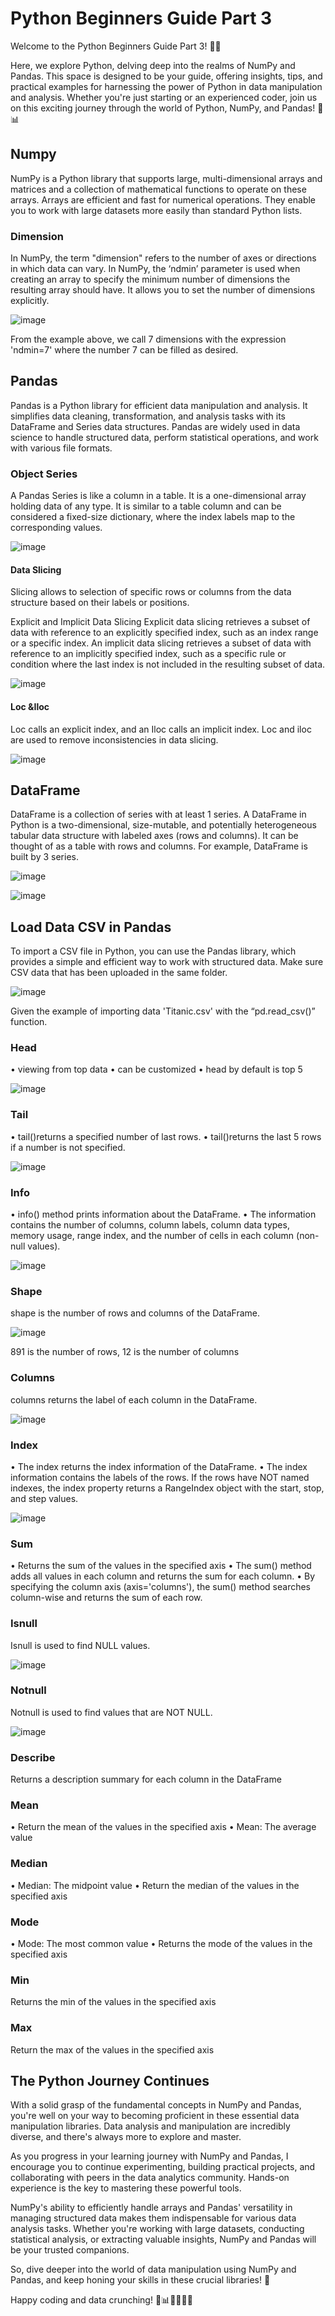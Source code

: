 # Python Beginners Guide Part 3
Welcome to the Python Beginners Guide Part 3! 🐍✨ 

Here, we explore Python, delving deep into the realms of NumPy and Pandas. This space is designed to be your guide, offering insights, tips, and practical examples for harnessing the power of Python in data manipulation and analysis. Whether you're just starting or an experienced coder, join us on this exciting journey through the world of Python, NumPy, and Pandas! 🚀📊

## Numpy
NumPy is a Python library that supports large, multi-dimensional arrays and matrices and a collection of mathematical functions to operate on these arrays. Arrays are efficient and fast for numerical operations. They enable you to work with large datasets more easily than standard Python lists.

### Dimension
In NumPy, the term "dimension" refers to the number of axes or directions in which data can vary. In NumPy, the ‘ndmin’ parameter is used when creating an array to specify the minimum number of dimensions the resulting array should have. It allows you to set the number of dimensions explicitly. 

![image](https://github.com/MaulitaNurSejati/NumPy_Pandas/assets/135823289/c7410d6a-e177-4965-97c2-ea157a946ea4)

From the example above, we call 7 dimensions with the expression 'ndmin=7' where the number 7 can be filled as desired.

## Pandas
Pandas is a Python library for efficient data manipulation and analysis. It simplifies data cleaning, transformation, and analysis tasks with its DataFrame and Series data structures. Pandas are widely used in data science to handle structured data, perform statistical operations, and work with various file formats.

### Object Series
A Pandas Series is like a column in a table. It is a one-dimensional array holding data of any type. It is similar to a table column and can be considered a fixed-size dictionary, where the index labels map to the corresponding values.

![image](https://github.com/MaulitaNurSejati/NumPy_Pandas/assets/135823289/07430ab4-b7f0-470b-81f7-cd5845839d05)

#### Data Slicing
Slicing allows to selection of specific rows or columns from the data structure based on their labels or positions.

Explicit and Implicit Data Slicing
Explicit data slicing retrieves a subset of data with reference to an explicitly specified index, such as an index range or a specific index. An implicit data slicing retrieves a subset of data with reference to an implicitly specified index, such as a specific rule or condition where the last index is not included in the resulting subset of data.

![image](https://github.com/MaulitaNurSejati/NumPy_Pandas/assets/135823289/08f00791-25fb-4e4e-8539-fd32026c6e9c)

#### Loc &Iloc
Loc calls an explicit index, and an Iloc calls an implicit index. Loc and iloc are used to remove inconsistencies in data slicing.

![image](https://github.com/MaulitaNurSejati/NumPy_Pandas/assets/135823289/1cc305e2-a131-40ed-b70f-8178661473e3)
 
## DataFrame
DataFrame is a collection of series with at least 1 series. A DataFrame in Python is a two-dimensional, size-mutable, and potentially heterogeneous tabular data structure with labeled axes (rows and columns). It can be thought of as a table with rows and columns. For example, DataFrame is built by 3 series.

![image](https://github.com/MaulitaNurSejati/NumPy_Pandas/assets/135823289/92debff9-c08b-4cd3-816e-6f1631d22559)

![image](https://github.com/MaulitaNurSejati/NumPy_Pandas/assets/135823289/d1ac9153-9e2e-4df6-8a35-01214b4aa63d)

## Load Data CSV in Pandas
To import a CSV file in Python, you can use the Pandas library, which provides a simple and efficient way to work with structured data. Make sure CSV data that has been uploaded in the same folder.

![image](https://github.com/MaulitaNurSejati/NumPy_Pandas/assets/135823289/e56d5617-c8d8-4dce-8ab4-88e960aa6d49)

Given the example of importing data 'Titanic.csv' with the “pd.read_csv()” function.

### Head
•	viewing from top data
•	can be customized
•	head by default is top 5

![image](https://github.com/MaulitaNurSejati/NumPy_Pandas/assets/135823289/74b7928a-a39c-48ad-9be3-249301c6ff6b)

### Tail
•	tail()returns a specified number of last rows.
•	tail()returns the last 5 rows if a number is not specified.

![image](https://github.com/MaulitaNurSejati/NumPy_Pandas/assets/135823289/ed13695e-e9f0-45f6-8632-e1a697bc24ab)
 
### Info
•	info() method prints information about the DataFrame.
•	The information contains the number of columns, column labels, column data types, memory usage, range index, and the number of cells in each column (non-null values).

![image](https://github.com/MaulitaNurSejati/NumPy_Pandas/assets/135823289/b8284560-3819-48df-bb00-23638f4b1459)

### Shape
shape is the number of rows and columns of the DataFrame.

![image](https://github.com/MaulitaNurSejati/NumPy_Pandas/assets/135823289/4483f470-6e89-4d1e-886f-10fcbc028ceb)

891 is the number of rows, 12 is the number of columns

### Columns
columns returns the label of each column in the DataFrame.

![image](https://github.com/MaulitaNurSejati/NumPy_Pandas/assets/135823289/59448bfc-7aba-4e2a-bac7-402340bf39ba)

### Index
•	The index returns the index information of the DataFrame.
•	The index information contains the labels of the rows. If the rows have NOT named indexes, the index property returns a RangeIndex object with the start, stop, and step values.

![image](https://github.com/MaulitaNurSejati/NumPy_Pandas/assets/135823289/5ede1833-092a-4e90-b547-f375c213de2e)

### Sum
•	Returns the sum of the values in the specified axis
•	The sum() method adds all values in each column and returns the sum for each column.
•	By specifying the column axis (axis='columns'), the sum() method searches column-wise and returns the sum of each row.

### Isnull
Isnull is used to find NULL values.

![image](https://github.com/MaulitaNurSejati/NumPy_Pandas/assets/135823289/3a80720e-5cab-4ac0-a8a0-0b6b6a1c30f0)

### Notnull
Notnull is used to find values that are NOT NULL.

![image](https://github.com/MaulitaNurSejati/NumPy_Pandas/assets/135823289/4222a0a8-f7ad-4e1e-952c-278475dfa8e1)

### Describe
Returns a description summary for each column in the DataFrame

### Mean
•	Return the mean of the values in the specified axis
•	Mean: The average value

### Median
•	Median: The midpoint value
•	Return the median of the values in the specified axis

### Mode
•	Mode: The most common value
•	Returns the mode of the values in the specified axis

### Min
Returns the min of the values in the specified axis

### Max
Return the max of the values in the specified axis

## The Python Journey Continues

With a solid grasp of the fundamental concepts in NumPy and Pandas, you're well on your way to becoming proficient in these essential data manipulation libraries. Data analysis and manipulation are incredibly diverse, and there's always more to explore and master.

As you progress in your learning journey with NumPy and Pandas, I encourage you to continue experimenting, building practical projects, and collaborating with peers in the data analytics community. Hands-on experience is the key to mastering these powerful tools.

NumPy's ability to efficiently handle arrays and Pandas' versatility in managing structured data makes them indispensable for various data analysis tasks. Whether you're working with large datasets, conducting statistical analysis, or extracting valuable insights, NumPy and Pandas will be your trusted companions.

So, dive deeper into the world of data manipulation using NumPy and Pandas, and keep honing your skills in these crucial libraries! 🚀

Happy coding and data crunching! 🐍📊👨‍💻👩‍💻
